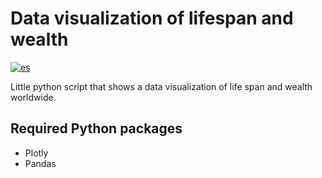 # Data visualization of lifespan and wealth

[![es](https://img.shields.io/badge/lang-es-orange.svg)](https://github.com/walgab/Data_visualization_lifespan_wealth/blob/master/README.es.md)

Little python script that shows a data visualization of life span and wealth worldwide.

## Required Python packages
- Plotly
- Pandas